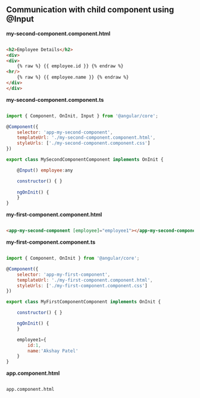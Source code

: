 ## Communication with child component using @Input

**my-second-component.component.html**

```html

<h2>Employee Details</h2>
<div>
<div>
	{% raw %} {{ employee.id }} {% endraw %}
<hr/>
	{% raw %} {{ employee.name }} {% endraw %}
</div>
</div>

```

**my-second-component.component.ts**

```javascript

import { Component, OnInit, Input } from '@angular/core';

@Component({
	selector: 'app-my-second-component',
	templateUrl: './my-second-component.component.html',
	styleUrls: ['./my-second-component.component.css']
})

export class MySecondComponentComponent implements OnInit {

	@Input() employee:any

	constructor() { }
	
	ngOnInit() {
	}
}

```

**my-first-component.component.html**

```html

<app-my-second-component [employee]="employee1"></app-my-second-component>

```

**my-first-component.component.ts**

```javascript

import { Component, OnInit } from '@angular/core';

@Component({
	selector: 'app-my-first-component',
	templateUrl: './my-first-component.component.html',
	styleUrls: ['./my-first-component.component.css']
})

export class MyFirstComponentComponent implements OnInit {

	constructor() { }

	ngOnInit() {
	}

	employee1={
		id:1,
		name:'Akshay Patel'
	}
}

```

**app.component.html**

```html

app.component.html

```

